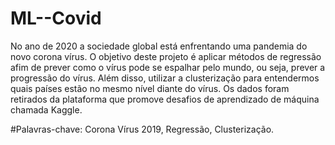 # ML--Covid

No ano de 2020 a sociedade global está enfrentando uma pandemia do novo corona vírus. O objetivo deste projeto é aplicar métodos de regressão afim de prever como o vírus pode se espalhar pelo mundo, ou seja, prever a progressão do vírus. Além disso, utilizar a clusterização para entendermos quais países estão no mesmo nível diante do vírus. Os dados foram retirados da plataforma que promove desafios de aprendizado de máquina chamada Kaggle.

#Palavras-chave: Corona Vírus 2019, Regressão, Clusterização.
